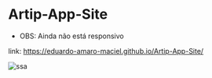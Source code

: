 # Artip-App-Site

- OBS: Ainda não está responsivo

link: https://eduardo-amaro-maciel.github.io/Artip-App-Site/

![ssa](https://user-images.githubusercontent.com/73178068/175407670-2377dc87-048b-4f28-9e92-687a505aa0c7.JPG)

